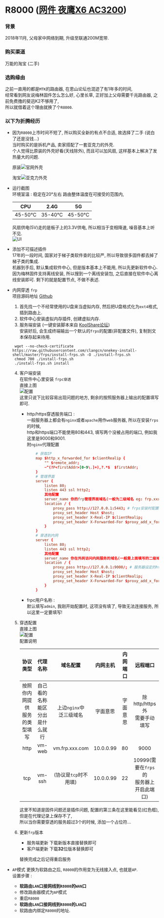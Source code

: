 # R8000 ([网件 夜鹰X6 AC3200](https://www.netgear.com.cn/home/products/networking/wifi-routers/R8000.aspx))

### 背景

2018年11月, 父母家中网络到期, 升级至联通200M宽带.

### 购买渠道

万能的淘宝 (二手)

### 选购缘由

之前一直用的都是`MTK`的路由器, 在恩山论坛也混迹了有1年多的时间,  
经常看到网友说梅林固件怎么怎么好, 心里长草, 正好加上父母需要千兆路由器, 之前免费撸的斐迅K2不够用了,  
所以就借着这个理由就换了个`R8000`.

### 以下为折腾经历

- 因为`R8000`上市时间不短了, 所以购买全新的有点不合适, 故选择了二手 (说白了还是没钱...)  
  当时购买的是拆机产品, 卖家搭配了一套亚克力的外壳.  
   个人觉得比原装的外壳好看(天线除外), 而且可以加风扇, 这样基本上解决了发热量大的问题.  

   原装![官网外壳](img/R8000-outward-offical.jpg)

   淘宝![亚克力外壳](img/R8000-outward.jpg)

- 运行截图  
  环境室温 : 稳定在20°左右 路由整体温度在可接受的范围内,

  |  CPU   |  2.4G  |   5G   |
  | :----: | :----: | :----: |
  | 45-50℃ | 35-40℃ | 45-50℃ |

  风扇供电(5V)走的是板子上的3.3V供电, 所以相当于变相降速, 噪音基本上听不见.  
  ![UI](img/R8000-router-web.jpg)
- 添加不可描述插件  
  17年的一段时间, 国家对于梯子类软件查的比较严, 所以导致很多固件都去掉了梯子类的集成.  
  机器到手后, 默认集成软件中心, 但是版本基本上不能用, 所以先更新软件中心.  
  因为梅林固件支持离线安装, 所以搜到一个离线安装包, 之后直接在软件中心离线安装即可.
  剩下的就是配置节点, 不做不表述.

- 内网穿透 `frp`  
  项目源码地址 [Github](https://github.com/fatedier/frp)  
  
  1. 首先找一个不经常使用的U盘来当虚拟内存, 然后把U盘格式化为`ext4`格式, 插到路由上.
  2. 软件中心安装虚拟内存插件, 创建虚拟内存.
  3. 服务端安装 (一键安装脚本来自 [KoolShare论坛](http://koolshare.cn/thread-65379-1-1.html))  
  安装好后, 会生成终端输出一个默认的`frps`的配置(非配置文件), 复制到文本保存起来待用.  

    ```shell
     wget --no-check-certificate https://raw.githubusercontent.com/clangcn/onekey-install-shell/master/frps/install-frps.sh -O ./install-frps.sh  
     chmod 700 ./install-frps.sh
     ./install-frps.sh install
    ```

  4. 客户端安装  
  在软件中心里安装 `frpc穿透`  
  直接上图  
  ![配置](img/frpc-config-server.jpg)  
  这里只说下比较容易出现问题的地方, 剩余的按照服务器上输出的配置填写即可.  
      - http/https穿透服务端口 :  
      一般服务器上都会有`nginx`或者`apache`用作`web`服务器, 所以在安装`frps`的时候,  
      http和https端口不能使用80和443, 填写两个没被占用的端口, 例如我这里是9000和9001.  
      附`nginx`代理配置

        ```conf
            # 获取IP
            map $http_x_forwarded_for $clientRealip {
                "" $remote_addr;
                ~^(?P<firstAddr>[0-9\.]+),?.*$  $firstAddr;
            }
            # 管理界面
            server {
                listen 80;
                listen 443 ssl http2;
                其他配置
                server_name 你的frp管理界面域名(一般为二级域名 eg: frp.xxx.com);
                location / {
                    proxy_pass http://127.0.0.1:5443; # frps安装时配置的管理页面的端口号;
                    proxy_set_header Host $host;
                    proxy_set_header X-Real-IP $clientRealip;
                    proxy_set_header X-Forwarded-For $proxy_add_x_forwarded_for;
                }
            }
            # 穿透到内网
            server {
                listen 80;
                listen 443 ssl http2;
                其他配置
                server_name 你在外网访问内网服务的域名(一般是上面填写的二级域名下的泛三级域名 eg: *.frp.xxx.com);
                location / {
                    proxy_pass http://127.0.0.1:9000/; # 服务器设定的http端口
                    proxy_set_header Host $host;
                    proxy_set_header X-Real-IP $clientRealip;
                    proxy_set_header X-Forwarded-For $proxy_add_x_forwarded_for;
                }
            }
        ```

      - frpc用户名称 :  
    默认填写`admin`, 我刚开始配置时, 这项没有填了, 导致无法连接服务, 所以这里一定要填写!  
  5. 穿透配置  
  直接上图  
  ![配置](img/frpc-config-client.jpg)  
  配置说明  

      |             协议类型             |              代理名称              |          域名配置           | 内网主机  | 内网端口 |                  远程端口                   |
      | :------------------------------: | :--------------------------------: | :-------------------------: | :-------: | :------: | :-----------------------------------------: |
      | 按照你内网提供<br>服务的类型填写 | 自己看的名称<br>能区分出是什么就行 | 上边`nginx`中<br>泛三级域名 | 字面意思  | 字面意思 |       除http/https外<br>需要手动填写        |
      |               http               |               vm-web               |       vm.frp.xxx.com        | 10.0.0.99 |    80    |                    9000                     |
      |               tcp                |               vm-ssh               |    (协议是`tcp`时不用填)    | 10.0.0.99 |    22    | 10999(需要在`frps`的<br>服务器上开启此端口) |

      这里不知道是固件问题还是插件问题, 配置的第三条在这里能看见(红色框), 但是在代理记录上保存不了,  
      所以当你需要穿透的服务超过3个的时候, 添加一个占位符...

  6. 更新`frp`版本  
      - 服务端更新  下载新版本直接替换即可  
      - 客户端更新  下载**32**位版本替换即可  

      替换完成之后记得重启服务

- `AP`模式
  更换为软路由之后, `R8000`的作用变为无线接入点, 也就是`AP`.  
  设置步骤 :  
  * **软路由`LAN`口接网线到`R8000`的`WAN`口**  
  * 修改路由器模式为`AP`模式  
  * 重启`R8000`  
  * **软路由`LAN`口接网线到`R8000`的`LAN`口**  
  * 软路由内绑定`R8000`的地址.  